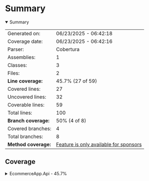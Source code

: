 # Summary
<details open><summary>Summary</summary>

|||
|:---|:---|
| Generated on: | 06/23/2025 - 06:42:18 |
| Coverage date: | 06/23/2025 - 06:42:16 |
| Parser: | Cobertura |
| Assemblies: | 1 |
| Classes: | 3 |
| Files: | 2 |
| **Line coverage:** | 45.7% (27 of 59) |
| Covered lines: | 27 |
| Uncovered lines: | 32 |
| Coverable lines: | 59 |
| Total lines: | 100 |
| **Branch coverage:** | 50% (4 of 8) |
| Covered branches: | 4 |
| Total branches: | 8 |
| **Method coverage:** | [Feature is only available for sponsors](https://reportgenerator.io/pro) |

</details>

## Coverage
<details><summary>EcommerceApp.Api - 45.7%</summary>

|**Name**|**Line**|**Branch**|
|:---|---:|---:|
|**EcommerceApp.Api**|**45.7%**|**50%**|
|EcommerceApp.Api.Controllers.CartController|100%|100%|
|Program|0%|0%|
|WeatherForecast|0%||

</details>
